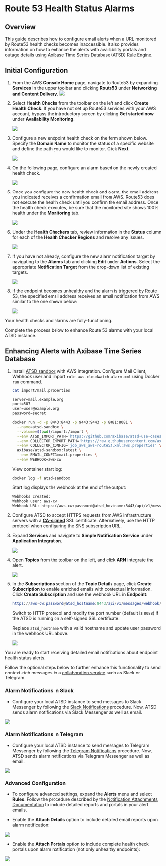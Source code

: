 # Route 53 Health Status Alarms

## Overview

This guide describes how to configure email alerts when a URL monitored by Route53 health checks becomes inaccessible. It also provides information on how to enhance the alerts with availability portals and outage details using Axibase Time Series Database (ATSD) [Rule Engine](https://axibase.com/docs/atsd/rule-engine/).

## Initial Configuration

1. From the AWS **Console Home** page, navigate to Route53 by expanding **Services** in the upper toolbar and clicking **Route53** under **Networking and Content Delivery**.
    ![](./images/route53-locate.png)

2. Select **Health Checks** from the toolbar on the left and click **Create Health Check**. If you have not set up Route53 services with your AWS account, bypass the introductory screen by clicking **Get started now** under **Availability Monitoring**.

    ![](./images/route53-menu.png)

3. Configure a new endpoint health check on the form shown below. Specify the **Domain Name** to monitor the status of a specific website and define the path you would like to monitor. Click **Next**.

    ![](./images/route53-config.png)

4. On the following page, configure an alarm based on the newly created health check.

    ![](./images/route53-alert.png)

5. Once you configure the new health check and alarm, the email address you indicated receives a confirmation email from AWS. Route53 does not execute the health check until you confirm the email address. Once the health check executes, be sure that the monitored site shows 100% health under the **Monitoring** tab.

    ![](./images/route53-githup-api.png)

6. Under the **Health Checkers** tab, review information in the **Status** column for each of the **Health Checker Regions** and resolve any issues.

    ![](./images/route53-region-error.png)

7. If you have not already, configure the new alarm notification target by navigating to the **Alarms** tab and clicking **Edit** under  **Actions**. Select the appropriate **Notification Target** from the drop-down list of existing targets.

    ![](./images/route53-alarm.png)

8. If the endpoint becomes unhealthy and the alarm is triggered by Route 53, the specified email address receives an email notification from AWS similar to the one shown below:

    ![](./images/route53-alarm-github.png)

Your health checks and alarms are fully-functioning.

Complete the process below to enhance Route 53 alarms with your local ATSD instance.

## Enhancing Alerts with Axibase Time Series Database

1. Install [ATSD sandbox](../route53-health-checks/README.md) with AWS integration. Configure Mail Client, Webhook user and import `rule-aws-cloudwatch-alarm.xml` using Docker `run` command.

    ```sh
    cat import/mail.properties
    ```

    ```txt
    server=mail.example.org
    port=587
    user=user@example.org
    password=secret
    ```

    ```sh
    docker run -d -p 8443:8443 -p 9443:9443 -p 8081:8081 \
      --name=atsd-sandbox \
      --volume=$(pwd)/import:/import \
      --env ATSD_IMPORT_PATH='https://github.com/axibase/atsd-use-cases/raw/master/integrations/aws/route53-health-checks/resources/aws-route53-xml.zip,https://github.com/axibase/atsd-use-cases/raw/master/integrations/aws/route53-email-notifications/resources/rule-aws-cloudwatch-alarm.xml' \
      --env COLLECTOR_IMPORT_PATH='https://raw.githubusercontent.com/axibase/atsd-use-cases/master/integrations/aws/route53-health-checks/resources/job_aws_aws-route53.xml' \
      --env COLLECTOR_CONFIG='job_aws_aws-route53.xml:aws.properties' \
      axibase/atsd-sandbox:latest \
      --env EMAIL_CONFIG=mail.properties \
      --env WEBHOOK=aws-cw
    ```

    View container start log:

    ```sh
    docker log -f atsd-sandbox
    ```

    Start log displays the webhook at the end of the output:

    ```txt
    Webhooks created:
    Webhook user: aws-cw
    Webhook URL: https://aws-cw:password@atsd_hostname:8443/api/v1/messages/webhook/aws-cw?command.date=Timestamp&json.parse=Message&exclude=Signature;SignatureVersion;SigningCertURL;SignatureVersion;UnsubscribeURL;MessageId;Message.detail.instance-id;Message.time;Message.id;Message.version
    ```

2. Configure ATSD to accept HTTPS requests from AWS infrastructure servers with a [**CA-signed**](https://axibase.com/docs/atsd/administration/ssl-self-signed.html) SSL certificate. Alternatively, use the HTTP protocol when configuring the SNS subscription URL.

3. Expand **Services** and navigate to **Simple Notification Service** under **Application Integration**.

    ![](./images/app-integration-sns.png)

4. Open **Topics** from the toolbar on the left, and click **ARN** integrate the alert.

    ![](./images/route53-slack-subscription.png)

5. In the **Subscriptions** section of the **Topic Details** page, click **Create Subscription** to enable enriched emails with contextual information. Click **Create Subscription** and use the webhook URL in **Endpoint**:

    ```elm
    https://aws-cw:password@atsd_hostname:8443/api/v1/messages/webhook/aws-cw?command.date=Timestamp&json.parse=Message&exclude=Signature;SignatureVersion;SigningCertURL;SignatureVersion;UnsubscribeURL;MessageId;Message.detail.instance-id;Message.time;Message.id;Message.version
    ```

    Switch to HTTP protocol and modify the port number (default is `8088`) if the ATSD is running on a self-signed SSL certificate.

    Replace `atsd_hostname` with a valid hostname and update user password in the webhook URL above.

    ![](./images/route53-slack.png)

You are ready to start receiving detailed email notifications about endpoint health status alerts.

Follow the optional steps below to further enhance this functionality to send context-rich messages to a [collaboration service](https://axibase.com/docs/atsd/rule-engine/notifications/) such as Slack or Telegram.

### Alarm Notifications in Slack

* Configure your local ATSD instance to send messages to Slack Messenger by following the [Slack Notifications](https://axibase.com/docs/atsd/rule-engine/notifications/slack.html) procedure. Now, ATSD sends alarm notifications via Slack Messenger as well as email.

![](./images/route53-alert-slack.png)

### Alarm Notifications in Telegram

* Configure your local ATSD instance to send messages to Telegram Messenger by following the [Telegram Notifications](https://axibase.com/docs/atsd/rule-engine/notifications/telegram.html) procedure. Now, ATSD sends alarm notifications via Telegram Messenger as well as email.

![](./images/route53-tg-alert.png)

### Advanced Configuration

* To configure advanced settings, expand the **Alerts** menu and select **Rules**. Follow the procedure described by the [Notification Attachments Documentation](https://axibase.com/docs/atsd/rule-engine/notifications/#attachments) to include detailed reports and portals in your alert emails.

* Enable the **Attach Details** option to include detailed email reports upon alarm notification:

![](./images/route53-alarm-email-detail.png)

* Enable the **Attach Portals** option to include complete health check portals upon alarm notification (not only unhealthy endpoints):

![](./images/route53-alarm-email-portal.png)
